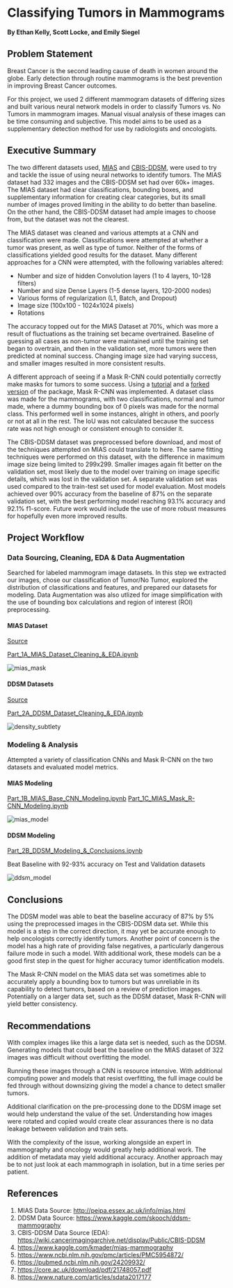# Classifying Tumors in Mammograms
**By Ethan Kelly, Scott Locke, and Emily Siegel**

## Problem Statement

Breast Cancer is the second leading cause of death in women around the globe. Early detection through routine mammograms is the best prevention in improving Breast Cancer outcomes. 

For this project, we used 2 different mammogram datasets of differing sizes and built various neural network models in order to classify Tumors vs. No Tumors in mammogram images. Manual visual analysis of these images can be time consuming and subjective. This model aims to be used as a supplementary detection method for use by radiologists and oncologists.


## Executive Summary

The two different datasets used, [MIAS](http://peipa.essex.ac.uk/info/mias.html) and [CBIS-DDSM](https://www.kaggle.com/skooch/ddsm-mammography), were used to try and tackle the issue of using neural networks to identify tumors. The MIAS dataset had 332 images and the CBIS-DDSM set had over 60k+ images. The MIAS dataset had clear classifications, bounding boxes, and supplementary information for creating clear categories, but its small number of images proved limiting in the ability to do better than baseline. On the other hand, the CBIS-DDSM dataset had ample images to choose from, but the dataset was not the clearest. 

The MIAS dataset was cleaned and various attempts at a CNN and classification were made. Classifications were attempted at whether a tumor was present, as well as type of tumor. Neither of the forms of classifications yielded good results for the dataset. Many different approaches for a CNN were attempted, with the following variables altered:
 - Number and size of hidden Convolution layers (1 to 4 layers, 10-128 filters)
 - Number and size Dense Layers (1-5 dense layers, 120-2000 nodes)
 - Various forms of regularization (L1, Batch, and Dropout)
 - Image size (100x100 - 1024x1024 pixels)
 - Rotations

The accuracy topped out for the MIAS Dataset at 70%, which was more a result of fluctuations as the training set became overtrained. Baseline of guessing all cases as non-tumor were maintained until the training set began to overtrain, and then in the validation set, more tumors were then predicted at nominal success. Changing image size had varying success, and smaller images resulted in more consistent results. 

A different approach of seeing if a Mask R-CNN could potentially correctly make masks for tumors to some success. Using a [tutorial](https://machinelearningmastery.com/how-to-train-an-object-detection-model-with-keras/) and a [forked version](https://github.com/ahmedfgad/Mask-RCNN-TF2) of the package, Mask R-CNN was implemented. A dataset class was made for the mammograms, with two classifications, normal and tumor made, where a dummy bounding box of 0 pixels was made for the normal class. This performed well in some instances, alright in others, and poorly or not at all in the rest. The IoU was not calculated because the success rate was not high enough or consistent enough to consider it.

The CBIS-DDSM dataset was preprocessed before download, and most of the techniques attempted on MIAS could translate to here. The same fitting techniques were performed on this dataset, with the difference in maximum image size being limited to 299x299.  Smaller images again fit better on the validation set, most likely due to the model over training on image specific details, which was lost in the validation set. A separate validation set was used compared to the train-test set used for model evaluation. Most models achieved over 90% accuracy from the baseline of 87% on the separate validation set, with the best performing model reaching 93.1% accuracy and 92.1% f1-score. Future work would include the use of more robust measures for hopefully even more improved results. 


## Project Workflow

### Data Sourcing, Cleaning, EDA & Data Augmentation
Searched for labeled mammogram image datasets. In this step we extracted our images, chose our classification of Tumor/No Tumor, explored the distribution of classifications and features, and prepared our datasets for modeling. Data Augmentation was also utlized for image simplification with the use of bounding box calculations and region of interest (ROI) preprocessing.

#### MIAS Dataset  
[Source](http://peipa.essex.ac.uk/info/mias.html)

[Part_1A_MIAS_Dataset_Cleaning_&_EDA.ipynb](code/Part_1A_MIAS_Dataset_Cleaning_&_EDA.ipynb)

![mias_mask](images/mias_mask.png)

#### DDSM Datasets 
[Source](https://www.kaggle.com/skooch/ddsm-mammography)

[Part_2A_DDSM_Dataset_Cleaning_&_EDA.ipynb](code/Part_2A_DDSM_Dataset_Cleaning_&_EDA.ipynb)

![density_subtlety](images/ddsm_density_subtlety.png)

### Modeling & Analysis
Attempted a variety of classification CNNs and Mask R-CNN on the two datasets and evaluated model metrics.

#### MIAS Modeling
[Part_1B_MIAS_Base_CNN_Modeling.ipynb](code/Part_1B_MIAS_Base_CNN_Modeling.ipynb)
[Part_1C_MIAS_Mask_R-CNN_Modeling.ipynb](code/Part_1C_MIAS_Mask_R-CNN_Modeling.ipynb)

![mias_model](images/mias_model.png)

#### DDSM Modeling
[Part_2B_DDSM_Modeling_&_Conclusions.ipynb](code/Part_1C_MIAS_Mask_R-CNN_Modeling.ipynb)

Beat Baseline with 92-93% accuracy on Test and Validation datasets

![ddsm_model](images/ddsm_model.png)


## Conclusions

The DDSM model was able to beat the baseline accuracy of 87% by 5% using the preprocessed images in the CBIS-DDSM data set.  While this model is a step in the correct direction, it may yet be accurate enough to help oncologists correctly identify tumors.  Another point of concern is the model has a high rate of providing false negatives, a particularly dangerous failure mode in such a model.  With additional work, these models can be a good first step in the quest for higher accuracy tumor identification models.

The Mask R-CNN model on the MIAS data set was sometimes able to accurately apply a bounding box to tumors but was unreliable in its capability to detect tumors, based on a review of prediction images.  Potentially on a larger data set, such as the DDSM dataset, Mask R-CNN will yield better consistency.


## Recommendations

With complex images like this a large data set is needed, such as the DDSM.  Generating models that could beat the baseline on the MIAS dataset of 322 images was difficult without overfitting the model. 

Running these images through a CNN is resource intensive.  With additional computing power and models that resist overfitting, the full image could be fed through without downsizing giving the model a chance to detect smaller tumors.

Additional clarification on the pre-processing done to the DDSM image set would help understand the value of the set.  Understanding how images were rotated and copied would create clear assurances there is no data leakage between validation and train sets.

With the complexity of the issue, working alongside an expert in mammography and oncology would greatly help additional work.  The addition of metadata may yield additional accuracy.  Another approach may be to not just look at each mammograph in isolation, but in a time series per patient.


## References
1. MIAS Data Source: http://peipa.essex.ac.uk/info/mias.html
2. DDSM Data Source: https://www.kaggle.com/skooch/ddsm-mammography
3. CBIS-DDSM Data Source (EDA): https://wiki.cancerimagingarchive.net/display/Public/CBIS-DDSM
3. https://www.kaggle.com/kmader/mias-mammography
4. https://www.ncbi.nlm.nih.gov/pmc/articles/PMC5954872/
5. https://pubmed.ncbi.nlm.nih.gov/24209932/
6. https://core.ac.uk/download/pdf/21748057.pdf
7. https://www.nature.com/articles/sdata2017177
